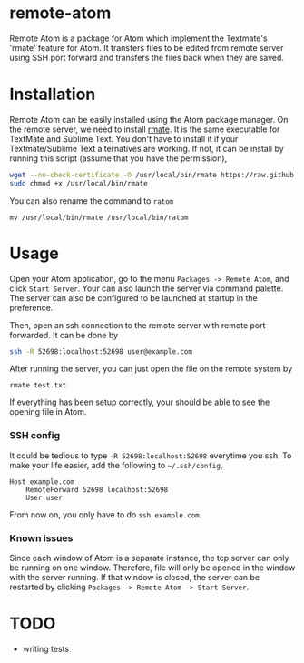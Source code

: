 # remote-atom

Remote Atom is a package for Atom which implement the Textmate's 'rmate'
feature for Atom. It transfers files to be edited from remote server using SSH
port forward and transfers the files back when they are saved.

# Installation
Remote Atom can be easily installed using the Atom package manager. On the
remote server, we need to install [rmate](https://github.com/aurora/rmate). It
is the same executable for TextMate and Sublime Text. You don't have to
install it if your Textmate/Sublime Text alternatives are working. If not, it
can be install by running this script (assume that you have the permission),

```bash
wget --no-check-certificate -O /usr/local/bin/rmate https://raw.github.com/aurora/rmate/master/rmate
sudo chmod +x /usr/local/bin/rmate
```

You can also rename the command to `ratom`

```
mv /usr/local/bin/rmate /usr/local/bin/ratom
```

# Usage

Open your Atom application, go to the menu `Packages -> Remote Atom`,
and click `Start Server`. Your can also launch the server via command palette.
The server can also be configured to be launched at startup in the preference.

Then, open an ssh connection to the remote server with remote port forwarded.
It can be done by

```bash
ssh -R 52698:localhost:52698 user@example.com
```

After running the server, you can just open the file on the remote system by

```
rmate test.txt
```

If everything has been setup correctly, your should be able to see the opening file in Atom.

### SSH config
It could be tedious to type `-R 52698:localhost:52698` everytime you ssh. To make your
life easier, add the following to `~/.ssh/config`,

```
Host example.com
    RemoteForward 52698 localhost:52698
    User user
```

From now on, you only have to do `ssh example.com`.

### Known issues
Since each window of Atom is a separate instance, the tcp server can only be running
on one window. Therefore, file will only be opened in the window with the server running.
If that window is closed, the server can be restarted by clicking
`Packages -> Remote Atom -> Start Server`.


# TODO
- writing tests